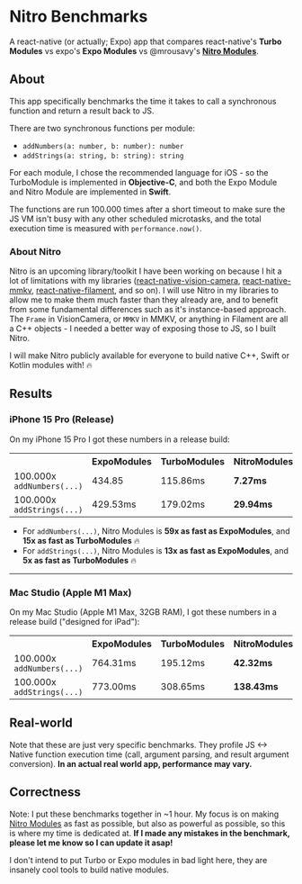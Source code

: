 # Nitro Benchmarks

A react-native (or actually; Expo) app that compares react-native's **Turbo Modules** vs expo's **Expo Modules** vs @mrousavy's [**Nitro Modules**](https://github.com/mrousavy/react-native-nitro).

## About

This app specifically benchmarks the time it takes to call a synchronous function and return a result back to JS.

There are two synchronous functions per module:
- `addNumbers(a: number, b: number): number`
- `addStrings(a: string, b: string): string`

For each module, I chose the recommended language for iOS - so the TurboModule is implemented in **Objective-C**, and both the Expo Module and Nitro Module are implemented in **Swift**.

The functions are run 100.000 times after a short timeout to make sure the JS VM isn't busy with any other scheduled microtasks, and the total execution time is measured with `performance.now()`.

### About Nitro

Nitro is an upcoming library/toolkit I have been working on because I hit a lot of limitations with my libraries ([react-native-vision-camera](https://github.com/mrousavy/react-native-vision-camera), [react-native-mmkv](https://github.com/mrousavy/react-native-mmkv), [react-native-filament](https://github.com/margelo/react-native-filament), and so on).
I will use Nitro in my libraries to allow me to make them much faster than they already are, and to benefit from some fundamental differences such as it's instance-based approach. The `Frame` in VisionCamera, or `MMKV` in MMKV, or anything in Filament are all a C++ objects - I needed a better way of exposing those to JS, so I built Nitro.

I will make Nitro publicly available for everyone to build native C++, Swift or Kotlin modules with! 🔥

## Results

### iPhone 15 Pro (Release)

On my iPhone 15 Pro I got these numbers in a release build:

<table>
  <tr>
    <th></th>
    <th>ExpoModules</th>
    <th>TurboModules</th>
    <th>NitroModules</th>
  </tr>
  <tr>
    <td>100.000x <code>addNumbers(...)</code></td>
    <td>434.85</td>
    <td>115.86ms</td>
    <td><b>7.27ms</b></td>
  </tr>
  <tr>
    <td>100.000x <code>addStrings(...)</code></td>
    <td>429.53ms</td>
    <td>179.02ms</td>
    <td><b>29.94ms</b></td>
  </tr>
</table>

- For `addNumbers(...)`, Nitro Modules is **59x as fast as ExpoModules**, and **15x as fast as TurboModules** 🔥
- For `addStrings(...)`, Nitro Modules is **13x as fast as ExpoModules**, and **5x as fast as TurboModules** 🔥

---

### Mac Studio (Apple M1 Max)

On my Mac Studio (Apple M1 Max, 32GB RAM), I got these numbers in a release build ("designed for iPad"):

<table>
  <tr>
    <th></th>
    <th>ExpoModules</th>
    <th>TurboModules</th>
    <th>NitroModules</th>
  </tr>
  <tr>
    <td>100.000x <code>addNumbers(...)</code></td>
    <td>764.31ms</td>
    <td>195.12ms</td>
    <td><b>42.32ms</b></td>
  </tr>
  <tr>
    <td>100.000x <code>addStrings(...)</code></td>
    <td>773.00ms</td>
    <td>308.65ms</td>
    <td><b>138.43ms</b></td>
  </tr>
</table>

## Real-world

Note that these are just very specific benchmarks. They profile JS <-> Native function execution time (call, argument parsing, and result argument conversion).
**In an actual real world app, performance may vary.**

## Correctness

Note: I put these benchmarks together in ~1 hour. My focus is on making [Nitro Modules](https://github.com/mrousavy/react-native-nitro) as fast as possible, but also as powerful as possible, so this is where my time is dedicated at.
**If I made any mistakes in the benchmark, please let me know so I can update it asap!**

I don't intend to put Turbo or Expo modules in bad light here, they are insanely cool tools to build native modules.
